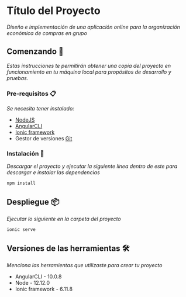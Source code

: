 # Título del Proyecto

_Diseño e implementación de una aplicación online para la organización económica de compras en grupo_

## Comenzando 🚀

_Estas instrucciones te permitirán obtener una copia del proyecto en funcionamiento en tu máquina local para propósitos de desarrollo y pruebas._


### Pre-requisitos 📋

_Se necesita tener instalado:_


* [NodeJS](https://nodejs.org/es/download//)
* [AngularCLI](https://cli.angular.io/)
* [Ionic framework](https://ionicframework.com/)
* Gestor de versiones [Git](https://git-scm.com/)

### Instalación 🔧

_Descargar el proyecto y ejecutar la siguiente linea dentro de este para descargar e instalar las dependencias_

```
npm install
```


## Despliegue 📦

_Ejecutar lo siguiente en la carpeta del proyecto_

```
ionic serve
```

## Versiones de las herramientas 🛠️

_Menciona las herramientas que utilizaste para crear tu proyecto_

* AngularCLI - 10.0.8
* Node - 12.12.0
* Ionic framework - 6.11.8
